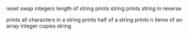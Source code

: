 reset
swap integers
length of string
prints string
prints string in reverse

prints all characters in a string
prints half of a string
prints n items of an array integer
copies string

